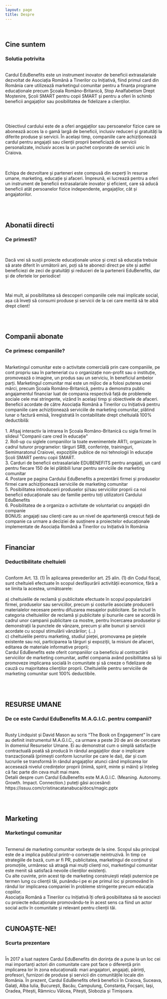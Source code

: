 ```yaml
---
layout: page
title: Despre
---
```


<br>
<h2>Cine suntem</h2>
<h3>Solutia potrivita</h3>
<br>
Cardul EduBenefits este un instrument inovator de beneficii extrasalariale dezvoltat de Asociația Română a Tinerilor cu Inițiativă, fiind primul card din România care utilizează marketingul comunitar pentru a finanța programe educaționale precum Școala Româno-Britanică, Stop Analfabetism Drept Moștenire, Școli SMART pentru copii SMART și pentru a oferi în schimb beneficii angajaților sau posibilitatea de fidelizare a clienților.

<br><br>

Obiectivul cardului este de a oferi angajaților sau persoanelor fizice care se abonează acces la o gamă largă de beneficii, inclusiv reduceri și gratuități la diferite produse și servicii. În același timp, companiile care achiziționează cardul pentru angajații sau clienții proprii beneficiază de servicii personalizate, inclusiv acces la un pachet corporate de servicii unic în Craiova.

<br> <br>
Echipa de dezvoltare și parteneri este compusă din experți în resurse umane, marketing, educație și afaceri. Împreună, ei lucrează pentru a oferi un instrument de beneficii extrasalariale inovator și eficient, care să aducă beneficii atât persoanelor fizice independente, angajaților, cât și angajatorilor.

<br> <br> 
<h2>Abonatii directi</h2>
<h3>Ce primesti?</h3>
<br> 

Dacă vrei să susții proiecte educaționale unice și crezi să educația trebuie să arate diferit în următorii ani, poți să te abonezi direct pe site și astfel beneficiezi de zeci de gratuități și reduceri de la partenerii EduBenefits, dar și de ofertele lor periodice! 

<br>

Mai mult, ai posibilitatea să descoperi companiile cele mai implicate social, așa că înveți să consumi produse și servicii de la cei care merită să te aibă drept client!

<br> <br> 
<h2>Companii abonate</h2>
<h3>Ce primesc companiile?</h3>
<br> 
Marketingul comunitar este o activitate comercială prin care companiile, pe cont propriu sau în parteneriat cu o organizație non-profit sau o instituție, promovează o imagine, un produs sau un serviciu, în beneficiul ambelor parți.
Marketingul comunitar mai este un mijloc de a folosi puterea unei mărci, precum Școala Româno-Britanică, pentru a demonstra public angajamentul financiar luat de compania respectivă față de problemele sociale cele mai stringente, vizând în același timp și obiectivele de afaceri.
Beneficii acordate de către Asociația Română a Tinerilor cu Inițiativă pentru companiile care achiziționează serviciile de marketing comunitar, plătind lunar o factură emisă, înregistrată în contabilitate drept cheltuială 100% deductibilă:
<br>
<br>
1. Afișaj interactiv la intrarea în Școala Româno-Britanică cu sigla firmei în slideul "Companii care cred în educație"
<br>
2. Roll-up cu siglele companiilor la toate evenimentele ARTI, organizate în cadrul tuturor programelor: târguri SRB, conferințe, traininguri, Semimaratonul Craiovei, expozițiile publice de noi tehnologii în educație Școli SMART pentru copii SMART.
<br>
3. Carduri de beneficii extrasalariale EDUBENEFITS pentru angajați, un card pentru fiecare 150 de lei plătibili lunar pentru serviciile de marketing comunitar
<br>
4. Postare pe pagina Cardului EduBenefits a prezentării firmei și produselor firmei care achiziționează serviciile de marketing comunitar
<br>
5. Posibilitatea introducerii produselor și/sau serviciilor proprii ca noi beneficii educaționale sau de familie pentru toți utilizatorii Cardului EduBenefits
<br>
6. Posibilitatea de a organiza o activitate de voluntariat cu angajații din companie
<br>
BONUS: angajați sau clienți care au un nivel de apartenență crescut față de companie ca urmare a deciziei de susținere a proiectelor educaționale implementate de Asociația Română a Tinerilor cu Inițiativă în România
<br>
<br>
<h2>Financiar</h2>
<h3>Deductibilitate cheltuieli</h3>
<br>
Conform Art. 13. (1) În aplicarea prevederilor art. 25 alin. (1) din Codul fiscal, sunt cheltuieli efectuate în scopul desfășurării activității economice, fără a se limita la acestea, următoarele:
<br>
<br>
a) cheltuielile de reclamă și publicitate efectuate în scopul popularizării firmei, produselor sau serviciilor, precum și costurile asociate producerii materialelor necesare pentru difuzarea mesajelor publicitare. Se includ în categoria cheltuielilor de reclamă și publicitate și bunurile care se acordă în cadrul unor campanii publicitare ca mostre, pentru încercarea produselor și demonstrații la punctele de vânzare, precum și alte bunuri și servicii acordate cu scopul stimulării vânzărilor;
(...)
<br>
c) cheltuielile pentru marketing, studiul pieței, promovarea pe piețele existente sau noi, participarea la târguri și expoziții, la misiuni de afaceri, editarea de materiale informative proprii;
<br>
Cardul EduBenefits este oferit companiilor ca beneficiu al contractării serviciilor de marketing comunitar, astfel compania având posibilitatea să își promoveze implicarea socială în comunitate și să creeze o fidelizare de cauză cu majoritatea clienților proprii. Cheltuielile pentru serviciile de marketing comunitar sunt 100% deductibile.

<br> <br> 
<h2>RESURSE UMANE</h2>
<h3> De ce este Cardul EduBenefits M.A.G.I.C. pentru companii? </h3>
<br>
Rusty Lindquist și David Mason au scris “The Book on Engagement” în care au definit instrumentul M.A.G.I.C., ca urmare a peste 20 de ani de cercetare în domeniul Resurselor Umane. Ei au demonstrat cum o simplă satisfacție contractuală poată să producă în rândul angajaților doar o implicare tranzacțională (primești conform lucrurilor pe care le dai), dar și cum lucrurile se transformă în rândul angajaților atunci când implicarea lor accesează nivelul credințelor proprii (inimă, spirit, minte și mâini) și înțeleg că fac parte din ceva mult mai mare.

<br>
 Detalii despre cum Cardul EduBenefits este M.A.G.I.C. (Meaning. Autonomy. Growth. Impact.  Connection.) puteți găsi accesând: https://issuu.com/cristinacatanabuca/docs/magic.pptx 

<br><br>
<h2>Marketing</h2>
<h3>Marketingul comunitar</h3>
<br>
Termenul de marketing comunitar vorbește de la sine. Scopul său principal este de a implica publicul printr-o conversație neintruzivă. În timp ce strategiile de bază, cum ar fi PR, publicitatea, marketingul de conținut și promoțiile, urmăresc să atragă mai mulți clienți noi, marketingul comunitar este menit să satisfacă nevoile clienților existenți. 
<br>
Cu alte cuvinte, prin acest tip de marketing construiești relații puternice pe termen lung cu clienții tăi, punându-i pe ei pe primul loc și promovând în rândul lor implicarea companiei în probleme stringente precum educația copiilor. 
<br>
Asociația Română a Tinerilor cu Inițiativă îți oferă posibilitatea să te asociezi cu proiecte educaționale promovându-te în acest sens ca fiind un actor social activ în comunitate și relevant pentru clienții tăi.
<br><br>
<h2>CUNOAȘTE-NE!</h2>
<h3>Scurta prezentare</h3>
<br>
În 2017 a luat naștere Cardul EduBenefits din dorința de a pune la un loc cei mai importanți actori din comunitate care pot face o diferență prin implicarea lor în zona educațională: mari angajatori, angajați, părinți, profesori, furnizori de produse și servicii din comunitățile locale din România. În prezent, Cardul EduBenefits oferă beneficii în Craiova, Suceava, Galați, Alba Iulia, București, Bacău, Campulung, Constanța, Focșani, Iași, Oradea, Pitești, Râmnicu Vâlcea, Pitești, Slobozia și Timișoara. 
